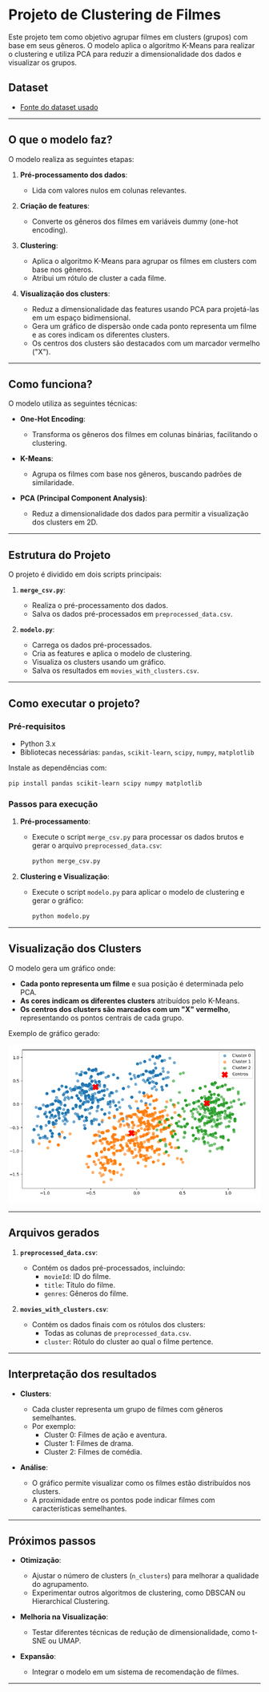 # **Projeto de Clustering de Filmes**  

Este projeto tem como objetivo agrupar filmes em clusters (grupos) com base em seus gêneros. O modelo aplica o algoritmo K-Means para realizar o clustering e utiliza PCA para reduzir a dimensionalidade dos dados e visualizar os grupos.  

## **Dataset**  

- [Fonte do dataset usado](https://grouplens.org/datasets/movielens/)  

---

## **O que o modelo faz?**  

O modelo realiza as seguintes etapas:  

1. **Pré-processamento dos dados**:  
   - Lida com valores nulos em colunas relevantes.  

2. **Criação de features**:  
   - Converte os gêneros dos filmes em variáveis dummy (one-hot encoding).  

3. **Clustering**:  
   - Aplica o algoritmo K-Means para agrupar os filmes em clusters com base nos gêneros.  
   - Atribui um rótulo de cluster a cada filme.  

4. **Visualização dos clusters**:  
   - Reduz a dimensionalidade das features usando PCA para projetá-las em um espaço bidimensional.  
   - Gera um gráfico de dispersão onde cada ponto representa um filme e as cores indicam os diferentes clusters.  
   - Os centros dos clusters são destacados com um marcador vermelho ("X").  

---

## **Como funciona?**  

O modelo utiliza as seguintes técnicas:  

- **One-Hot Encoding**:  
  - Transforma os gêneros dos filmes em colunas binárias, facilitando o clustering.  

- **K-Means**:  
  - Agrupa os filmes com base nos gêneros, buscando padrões de similaridade.  

- **PCA (Principal Component Analysis)**:  
  - Reduz a dimensionalidade dos dados para permitir a visualização dos clusters em 2D.  

---

## **Estrutura do Projeto**  

O projeto é dividido em dois scripts principais:  

1. **`merge_csv.py`**:  
   - Realiza o pré-processamento dos dados.  
   - Salva os dados pré-processados em `preprocessed_data.csv`.  

2. **`modelo.py`**:  
   - Carrega os dados pré-processados.  
   - Cria as features e aplica o modelo de clustering.  
   - Visualiza os clusters usando um gráfico.  
   - Salva os resultados em `movies_with_clusters.csv`.  

---

## **Como executar o projeto?**  

### **Pré-requisitos**  

- Python 3.x  
- Bibliotecas necessárias: `pandas`, `scikit-learn`, `scipy`, `numpy`, `matplotlib`  

Instale as dependências com:  

```bash
pip install pandas scikit-learn scipy numpy matplotlib
```  

### **Passos para execução**  

1. **Pré-processamento**:  
   - Execute o script `merge_csv.py` para processar os dados brutos e gerar o arquivo `preprocessed_data.csv`:  

     ```bash
     python merge_csv.py
     ```  

2. **Clustering e Visualização**:  
   - Execute o script `modelo.py` para aplicar o modelo de clustering e gerar o gráfico:  

     ```bash
     python modelo.py
     ```  

---

## **Visualização dos Clusters**  

O modelo gera um gráfico onde:  

- **Cada ponto representa um filme** e sua posição é determinada pelo PCA.  
- **As cores indicam os diferentes clusters** atribuídos pelo K-Means.  
- **Os centros dos clusters são marcados com um "X" vermelho**, representando os pontos centrais de cada grupo.  

Exemplo de gráfico gerado:  

![Exemplo de visualização dos clusters](.github/exemplo_clusters.png)  

---

## **Arquivos gerados**  

1. **`preprocessed_data.csv`**:  
   - Contém os dados pré-processados, incluindo:  
     - `movieId`: ID do filme.  
     - `title`: Título do filme.  
     - `genres`: Gêneros do filme.  

2. **`movies_with_clusters.csv`**:  
   - Contém os dados finais com os rótulos dos clusters:  
     - Todas as colunas de `preprocessed_data.csv`.  
     - `cluster`: Rótulo do cluster ao qual o filme pertence.  

---

## **Interpretação dos resultados**  

- **Clusters**:  
  - Cada cluster representa um grupo de filmes com gêneros semelhantes.  
  - Por exemplo:  
    - Cluster 0: Filmes de ação e aventura.  
    - Cluster 1: Filmes de drama.  
    - Cluster 2: Filmes de comédia.  

- **Análise**:  
  - O gráfico permite visualizar como os filmes estão distribuídos nos clusters.  
  - A proximidade entre os pontos pode indicar filmes com características semelhantes.  

---

## **Próximos passos**  

- **Otimização**:  
  - Ajustar o número de clusters (`n_clusters`) para melhorar a qualidade do agrupamento.  
  - Experimentar outros algoritmos de clustering, como DBSCAN ou Hierarchical Clustering.  

- **Melhoria na Visualização**:  
  - Testar diferentes técnicas de redução de dimensionalidade, como t-SNE ou UMAP.  

- **Expansão**:  
  - Integrar o modelo em um sistema de recomendação de filmes.  

---
